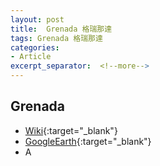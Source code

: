 ```yaml
---
layout: post
title:  Grenada 格瑞那達
tags: Grenada 格瑞那達 
categories:
- Article
excerpt_separator:  <!--more-->
---
```

## Grenada 
- [Wiki](https://zh.wikipedia.org/w/index.php?search=Grenada "Wiki"){:target="_blank"} 
- [GoogleEarth](https://earth.google.com/web/search/Grenada "GoogleEarth"){:target="_blank"} 
- A 

